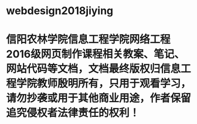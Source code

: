 # webdesign2018jiying
# 信阳农林学院信息工程学院网络工程2016级网页制作课程相关教案、笔记、网站代码等文档，文档最终版权归信息工程学院教师殷明所有，只用于观看学习，请勿抄袭或用于其他商业用途，作者保留追究侵权者法律责任的权利！
